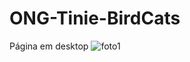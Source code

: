 # ONG-Tinie-BirdCats


Página em desktop
![foto1](https://github.com/user-attachments/assets/4d557081-dadb-4ddb-a4ee-136ef3a6393b)





